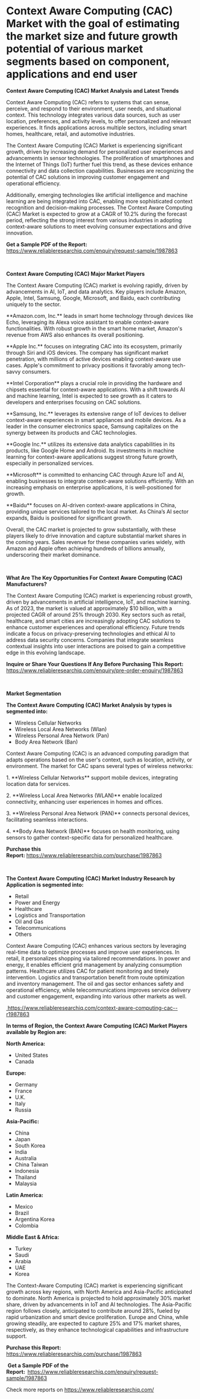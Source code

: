 <p><h1>Context Aware Computing (CAC) Market with the goal of estimating the market size and future growth potential of various market segments based on component, applications and end user</h1></p><p><strong>Context Aware Computing (CAC) Market Analysis and Latest Trends</strong></p>
<p><p>Context Aware Computing (CAC) refers to systems that can sense, perceive, and respond to their environment, user needs, and situational context. This technology integrates various data sources, such as user location, preferences, and activity levels, to offer personalized and relevant experiences. It finds applications across multiple sectors, including smart homes, healthcare, retail, and automotive industries.</p><p>The Context Aware Computing (CAC) Market is experiencing significant growth, driven by increasing demand for personalized user experiences and advancements in sensor technologies. The proliferation of smartphones and the Internet of Things (IoT) further fuel this trend, as these devices enhance connectivity and data collection capabilities. Businesses are recognizing the potential of CAC solutions in improving customer engagement and operational efficiency. </p><p>Additionally, emerging technologies like artificial intelligence and machine learning are being integrated into CAC, enabling more sophisticated context recognition and decision-making processes. The Context Aware Computing (CAC) Market is expected to grow at a CAGR of 10.2% during the forecast period, reflecting the strong interest from various industries in adopting context-aware solutions to meet evolving consumer expectations and drive innovation.</p></p>
<p><strong>Get a Sample PDF of the Report:&nbsp;</strong> <a href="https://www.reliableresearchiq.com/enquiry/request-sample/1987863?utm_campaign=2455&utm_medium=2&utm_source=Github&utm_content=ia&utm_term=28032025&utm_id=context-aware-computing-cac">https://www.reliableresearchiq.com/enquiry/request-sample/1987863</a></p>
<p>&nbsp;</p>
<p><strong>Context Aware Computing (CAC) Major Market Players</strong></p>
<p><p>The Context Aware Computing (CAC) market is evolving rapidly, driven by advancements in AI, IoT, and data analytics. Key players include Amazon, Apple, Intel, Samsung, Google, Microsoft, and Baidu, each contributing uniquely to the sector.</p><p>**Amazon.com, Inc.** leads in smart home technology through devices like Echo, leveraging its Alexa voice assistant to enable context-aware functionalities. With robust growth in the smart home market, Amazon's revenue from AWS also enhances its overall positioning.</p><p>**Apple Inc.** focuses on integrating CAC into its ecosystem, primarily through Siri and iOS devices. The company has significant market penetration, with millions of active devices enabling context-aware use cases. Apple's commitment to privacy positions it favorably among tech-savvy consumers.</p><p>**Intel Corporation** plays a crucial role in providing the hardware and chipsets essential for context-aware applications. With a shift towards AI and machine learning, Intel is expected to see growth as it caters to developers and enterprises focusing on CAC solutions.</p><p>**Samsung, Inc.** leverages its extensive range of IoT devices to deliver context-aware experiences in smart appliances and mobile devices. As a leader in the consumer electronics space, Samsung capitalizes on the synergy between its products and CAC technologies.</p><p>**Google Inc.** utilizes its extensive data analytics capabilities in its products, like Google Home and Android. Its investments in machine learning for context-aware applications suggest strong future growth, especially in personalized services.</p><p>**Microsoft** is committed to enhancing CAC through Azure IoT and AI, enabling businesses to integrate context-aware solutions efficiently. With an increasing emphasis on enterprise applications, it is well-positioned for growth.</p><p>**Baidu** focuses on AI-driven context-aware applications in China, providing unique services tailored to the local market. As China’s AI sector expands, Baidu is positioned for significant growth.</p><p>Overall, the CAC market is projected to grow substantially, with these players likely to drive innovation and capture substantial market shares in the coming years. Sales revenue for these companies varies widely, with Amazon and Apple often achieving hundreds of billions annually, underscoring their market dominance.</p></p>
<p>&nbsp;</p>
<p><strong>What Are The Key Opportunities For Context Aware Computing (CAC) Manufacturers?</strong></p>
<p><p>The Context Aware Computing (CAC) market is experiencing robust growth, driven by advancements in artificial intelligence, IoT, and machine learning. As of 2023, the market is valued at approximately $10 billion, with a projected CAGR of around 25% through 2030. Key sectors such as retail, healthcare, and smart cities are increasingly adopting CAC solutions to enhance customer experiences and operational efficiency. Future trends indicate a focus on privacy-preserving technologies and ethical AI to address data security concerns. Companies that integrate seamless contextual insights into user interactions are poised to gain a competitive edge in this evolving landscape.</p></p>
<p><strong>Inquire or Share Your Questions If Any Before Purchasing This Report:</strong> <a href="https://www.reliableresearchiq.com/enquiry/pre-order-enquiry/1987863?utm_campaign=2455&utm_medium=2&utm_source=Github&utm_content=ia&utm_term=28032025&utm_id=context-aware-computing-cac">https://www.reliableresearchiq.com/enquiry/pre-order-enquiry/1987863</a></p>
<p>&nbsp;</p>
<p><strong>Market Segmentation</strong></p>
<p><strong>The Context Aware Computing (CAC) Market Analysis by types is segmented into:</strong></p>
<p><ul><li>Wireless Cellular Networks</li><li>Wireless Local Area Networks (Wlan)</li><li>Wireless Personal Area Network (Pan)</li><li>Body Area Network (Ban)</li></ul></p>
<p><p>Context Aware Computing (CAC) is an advanced computing paradigm that adapts operations based on the user's context, such as location, activity, or environment. The market for CAC spans several types of wireless networks: </p><p>1. **Wireless Cellular Networks** support mobile devices, integrating location data for services.</p><p>2. **Wireless Local Area Networks (WLAN)** enable localized connectivity, enhancing user experiences in homes and offices. </p><p>3. **Wireless Personal Area Network (PAN)** connects personal devices, facilitating seamless interactions.</p><p>4. **Body Area Network (BAN)** focuses on health monitoring, using sensors to gather context-specific data for personalized healthcare.</p></p>
<p><strong>Purchase this Report:&nbsp;</strong><a href="https://www.reliableresearchiq.com/purchase/1987863?utm_campaign=2455&utm_medium=2&utm_source=Github&utm_content=ia&utm_term=28032025&utm_id=context-aware-computing-cac">https://www.reliableresearchiq.com/purchase/1987863</a></p>
<p>&nbsp;</p>
<p><strong>The Context Aware Computing (CAC) Market Industry Research by Application is segmented into:</strong></p>
<p><ul><li>Retail</li><li>Power and Energy</li><li>Healthcare</li><li>Logistics and Transportation</li><li>Oil and Gas</li><li>Telecommunications</li><li>Others</li></ul></p>
<p><p>Context Aware Computing (CAC) enhances various sectors by leveraging real-time data to optimize processes and improve user experiences. In retail, it personalizes shopping via tailored recommendations. In power and energy, it enables efficient grid management by analyzing consumption patterns. Healthcare utilizes CAC for patient monitoring and timely intervention. Logistics and transportation benefit from route optimization and inventory management. The oil and gas sector enhances safety and operational efficiency, while telecommunications improves service delivery and customer engagement, expanding into various other markets as well.</p></p>
<p><a href="https://www.reliableresearchiq.com/context-aware-computing-cac--r1987863?utm_campaign=2455&utm_medium=2&utm_source=Github&utm_content=ia&utm_term=28032025&utm_id=context-aware-computing-cac">&nbsp;https://www.reliableresearchiq.com/context-aware-computing-cac--r1987863</a></p>
<p><strong>In terms of Region, the Context Aware Computing (CAC) Market Players available by Region are:</strong></p>
<p>
    <p> <strong> North America: </strong>
        <ul>
            <li>United States</li>
            <li>Canada</li>
        </ul>
        </p> 
    <p> <strong> Europe: </strong>
        <ul>
            <li>Germany</li>
            <li>France</li>
            <li>U.K.</li>
            <li>Italy</li>
            <li>Russia</li>
        </ul>
        </p> 
    <p> <strong> Asia-Pacific: </strong>
        <ul>
            <li>China</li>
            <li>Japan</li>
            <li>South Korea</li>
            <li>India</li>
            <li>Australia</li>
            <li>China Taiwan</li>
            <li>Indonesia</li>
            <li>Thailand</li>
            <li>Malaysia</li>
        </ul>
        </p> 
    <p> <strong> Latin America: </strong>
        <ul>
            <li>Mexico</li>
            <li>Brazil</li>
            <li>Argentina Korea</li>
            <li>Colombia</li>
        </ul>
        </p> 
    <p> <strong> Middle East & Africa: </strong>
        <ul>
            <li>Turkey</li>
            <li>Saudi</li>
            <li>Arabia</li>
            <li>UAE</li>
            <li>Korea</li>
        </ul>
    </p>
    </p>
<p><p>The Context-Aware Computing (CAC) market is experiencing significant growth across key regions, with North America and Asia-Pacific anticipated to dominate. North America is projected to hold approximately 30% market share, driven by advancements in IoT and AI technologies. The Asia-Pacific region follows closely, anticipated to contribute around 28%, fueled by rapid urbanization and smart device proliferation. Europe and China, while growing steadily, are expected to capture 25% and 17% market shares, respectively, as they enhance technological capabilities and infrastructure support.</p></p>
<p><strong>Purchase this Report: </strong><a href="https://www.reliableresearchiq.com/purchase/1987863?utm_campaign=2455&utm_medium=2&utm_source=Github&utm_content=ia&utm_term=28032025&utm_id=context-aware-computing-cac">https://www.reliableresearchiq.com/purchase/1987863</a></p>
<p>&nbsp;<strong>Get a Sample PDF of the Report:&nbsp;&nbsp;</strong><a href="https://www.reliableresearchiq.com/enquiry/request-sample/1987863?utm_campaign=2455&utm_medium=2&utm_source=Github&utm_content=ia&utm_term=28032025&utm_id=context-aware-computing-cac">https://www.reliableresearchiq.com/enquiry/request-sample/1987863</a></p>
<p><strong></strong></p>
<p>Check more reports on <a href="https://www.reliableresearchiq.com/?utm_campaign=2455&utm_medium=2&utm_source=Github&utm_content=ia&utm_term=28032025&utm_id=context-aware-computing-cac">https://www.reliableresearchiq.com/</a></p>